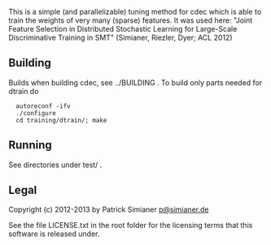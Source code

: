 This is a simple (and parallelizable) tuning method for cdec
which is able to train the weights of very many (sparse) features.
It was used here:
  "Joint Feature Selection in Distributed Stochastic
   Learning for Large-Scale Discriminative Training in
   SMT"
(Simianer, Riezler, Dyer; ACL 2012)


Building
--------
Builds when building cdec, see ../BUILDING .
To build only parts needed for dtrain do
```
  autoreconf -ifv
  ./configure
  cd training/dtrain/; make
```

Running
-------
See directories under test/ .

Legal
-----
Copyright (c) 2012-2013 by Patrick Simianer <p@simianer.de>

See the file LICENSE.txt in the root folder for the licensing terms that this software is
released under.

